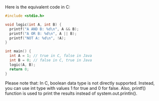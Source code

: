 Here is the equivalent code in C:

```c
#include <stdio.h>

void logic(int A, int B) {
  printf("A AND B: %d\n", A && B);
  printf("A OR B: %d\n", A || B);
  printf("NOT A: %d\n", !A);
}

int main() {
  int A = 1; // true in C, false in Java
  int B = 0; // false in C, true in Java
  logic(A, B);
  return 0;
}
```

Please note that:
In C, boolean data type is not directly supported. Instead, you can use int type with values 1 for true and 0 for false. Also, printf() function is used to print the results instead of system.out.println().
